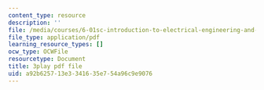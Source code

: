 ```yaml
---
content_type: resource
description: ''
file: /media/courses/6-01sc-introduction-to-electrical-engineering-and-computer-science-i-spring-2011/a92b625713e3341635e754a96c9e9076_u_x67-kaedM.pdf
file_type: application/pdf
learning_resource_types: []
ocw_type: OCWFile
resourcetype: Document
title: 3play pdf file
uid: a92b6257-13e3-3416-35e7-54a96c9e9076
---
```


